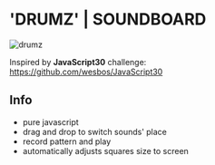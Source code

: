 # 'DRUMZ' | SOUNDBOARD

![drumz](https://user-images.githubusercontent.com/97133099/148226305-62ea8c54-b38b-4f21-8bfd-9d398a37c4a5.gif)

Inspired by **JavaScript30** challenge: https://github.com/wesbos/JavaScript30

## Info
- pure javascript
- drag and drop to switch sounds' place
- record pattern and play
- automatically adjusts squares size to screen
